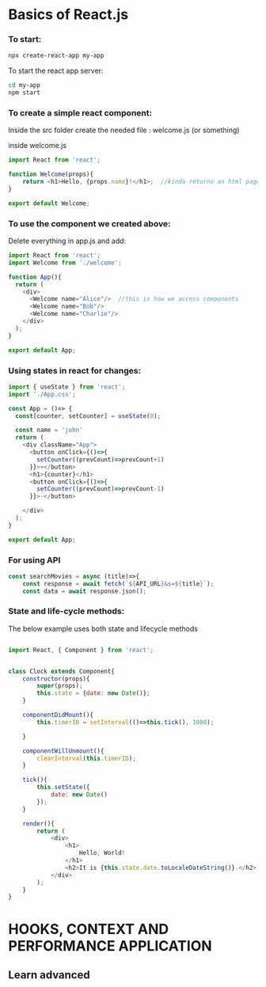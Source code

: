 # Basics of React.js

### To start:

```bash
npx create-react-app my-app
```
To start the react app server:

```bash
cd my-app
npm start
```

### To create a simple react component:
Inside the src folder 
create the needed file : welcome.js (or something)

inside welcome.js
```js
import React from 'react';

function Welcome(props){
    return <h1>Hello, {props.name}!</h1>;  //kinda returns an html page (jsx element)
}

export default Welcome;
```

### To use the component we created above:
Delete everything in app.js
and add:
```js
import React from 'react';
import Welcome from './welcome';

function App(){
  return (
    <div>
      <Welcome name="Alice"/>  //this is how we access components
      <Welcome name="Bob"/>
      <Welcome name="Charlie"/>
    </div>
  );
}

export default App;
```

### Using states in react for changes:
```js
import { useState } from 'react';
import './App.css';

const App = ()=> {
  const[counter, setCounter] = useState(0);

  const name = 'john'
  return (
    <div className="App">
      <button onClick={()=>{
        setCounter((prevCount)=>prevCount+1)
      }}>+</button>
      <h1>{counter}</h1>
      <button onClick={()=>{
        setCounter((prevCount)=>prevCount-1)
      }}>-</button>

    </div>
  );
}

export default App;

```
### For using API 
```js
const searchMovies = async (title)=>{
    const response = await fetch(`${API_URL}&s=${title}`);
    const data = await response.json();
```

### State and life-cycle methods:

The below example uses both state and lifecycle methods

```js

import React, { Component } from 'react';


class Clock extends Component{
    constructor(props){
        super(props);
        this.state = {date: new Date()};
    }

    componentDidMount(){
        this.timerID = setInterval(()=>this.tick(), 1000);

    }

    componentWillUnmount(){
        clearInterval(this.timerID);
    }

    tick(){
        this.setState({
            date: new Date()
        });
    }

    render(){
        return (
            <div>
                <h1>
                    Hello, World!
                </h1>
                <h2>It is {this.state.date.toLocaleDateString()}.</h2>
            </div>
        );
    }
}
```

# HOOKS, CONTEXT AND PERFORMANCE APPLICATION
## Learn advanced
